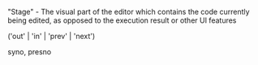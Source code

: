 "Stage" - The visual part of the editor which contains the code currently being edited, as opposed to the execution result or other UI features

('out' | 'in' | 'prev' | 'next')

syno, presno
